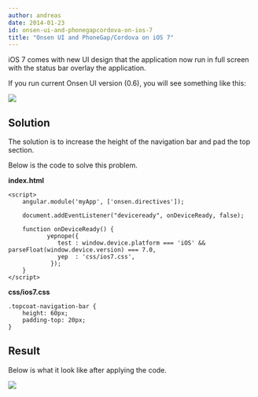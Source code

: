 ```yaml
---
author: andreas
date: 2014-01-23
id: onsen-ui-and-phonegapcordova-on-ios-7
title: "Onsen UI and PhoneGap/Cordova on iOS 7"
---
```

iOS 7 comes with new UI design that the application now run in full screen with the status bar overlay the application.

If you run current Onsen UI version (0.6), you will see something like this:

![](/content/images/2014/Jan/1_PNG.png)


Solution
------------

The solution is to increase the height of the navigation bar and pad the top section.

Below is the code to solve this problem.

**index.html**

    <script>
        angular.module('myApp', ['onsen.directives']);   

        document.addEventListener("deviceready", onDeviceReady, false);

        function onDeviceReady() {        
               yepnope({
                  test : window.device.platform === 'iOS' && parseFloat(window.device.version) === 7.0,
                  yep  : 'css/ios7.css',         
                });
        }
    </script>  
    

**css/ios7.css**

	.topcoat-navigation-bar {
	    height: 60px;   
	    padding-top: 20px;
	}
    

Result
------

Below is what it look like after applying the code.

![](/content/images/2014/Jan/2_PNG.png)